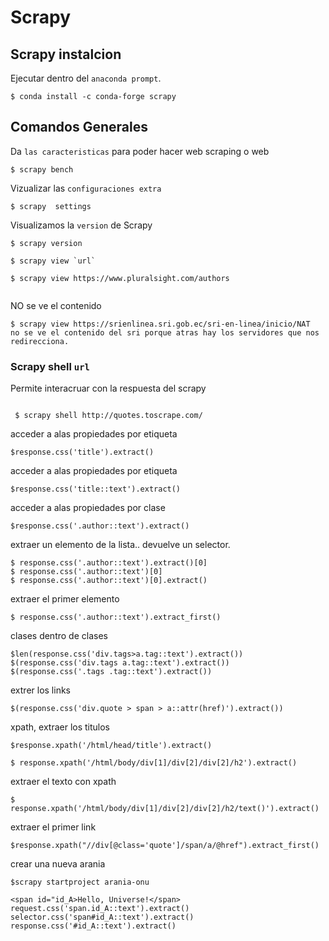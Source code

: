 # Scrapy 
## Scrapy instalcion

Ejecutar dentro del `anaconda prompt`.
```
$ conda install -c conda-forge scrapy

```
## Comandos Generales

Da `las caracteristicas` para poder hacer web scraping o web 
```
$ scrapy bench

```

Vizualizar las `configuraciones extra`

```
$ scrapy  settings

```
Visualizamos la `version` de Scrapy

```
$ scrapy version

```

```
$ scrapy view `url`

$ scrapy view https://www.pluralsight.com/authors


```
NO se ve el contenido
```
$ scrapy view https://srienlinea.sri.gob.ec/sri-en-linea/inicio/NAT  no se ve el contenido del sri porque atras hay los servidores que nos redirecciona.
```



### Scrapy shell `url`
Permite interacruar con la respuesta del scrapy
```

 $ scrapy shell http://quotes.toscrape.com/
```

acceder a alas propiedades por etiqueta 
```
$response.css('title').extract()   
```

acceder a alas propiedades por etiqueta 
```
$response.css('title::text').extract()   
```
acceder a alas propiedades por clase
```
$response.css('.author::text').extract()

```
extraer un elemento de la lista.. devuelve un selector.
```
$ response.css('.author::text').extract()[0]
$ response.css('.author::text')[0]
$ response.css('.author::text')[0].extract()

```

extraer el primer elemento
```
$ response.css('.author::text').extract_first()

```

clases dentro de clases
```
$len(response.css('div.tags>a.tag::text').extract())
$(response.css('div.tags a.tag::text').extract()) 
$(response.css('.tags .tag::text').extract()) 
```

extrer los links

```
$(response.css('div.quote > span > a::attr(href)').extract())
```

xpath, extraer los titulos

```
$response.xpath('/html/head/title').extract()
```


```
$ response.xpath('/html/body/div[1]/div[2]/div[2]/h2').extract()
```


extraer el texto con xpath 
```
$ response.xpath('/html/body/div[1]/div[2]/div[2]/h2/text()').extract()
```

extraer el primer link
```
$response.xpath("//div[@class='quote']/span/a/@href").extract_first()
```


crear una nueva arania
```
$scrapy startproject arania-onu

````


```
<span id="id_A>Hello, Universe!</span>
request.css('span.id_A::text').extract()
selector.css('span#id_A::text').extract()
response.css('#id_A::text').extract()

```